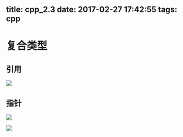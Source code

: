 title: cpp_2.3
date: 2017-02-27 17:42:55
tags: cpp
---

# 复合类型

## 引用
![](/uploads/14881886161386.jpg)


## 指针
![](/uploads/14881888319598.jpg)




![](/uploads/14881899630621.jpg)


